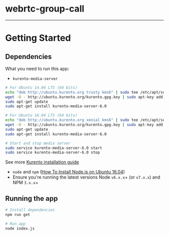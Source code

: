 # webrtc-group-call
___
# Getting Started
## Dependencies
What you need to run this app:

* `kurento-media-server`
```bash
# For Ubuntu 14.04 LTS (64 bits)
echo "deb http://ubuntu.kurento.org trusty kms6" | sudo tee /etc/apt/sources.list.d/kurento.list
wget -O - http://ubuntu.kurento.org/kurento.gpg.key | sudo apt-key add -
sudo apt-get update
sudo apt-get install kurento-media-server-6.0
```

```bash
# For Ubuntu 16.04 LTS (64 bits)
echo "deb http://ubuntu.kurento.org xenial kms6" | sudo tee /etc/apt/sources.list.d/kurento.list
wget -O - http://ubuntu.kurento.org/kurento.gpg.key | sudo apt-key add -
sudo apt-get update
sudo apt-get install kurento-media-server-6.0
```

```bash
# Start and stop media server
sudo service kurento-media-server-6.0 start
sudo service kurento-media-server-6.0 stop
```

See more [Kurento installation guide](http://doc-kurento.readthedocs.io/en/stable/installation_guide.html)

* `node` and `npm` ([How To Install Node.js on Ubuntu 16.04](https://www.digitalocean.com/community/tutorials/how-to-install-node-js-on-ubuntu-16-04))
* Ensure you're running the latest versions Node `v6.x.x`+ (or `v7.x.x`) and NPM `3.x.x`+

## Running the app
```bash
# Install dependencies
npm run get

# Run app
node index.js
```
